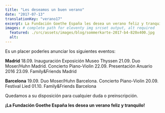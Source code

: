 ```yaml
---
title: "Les deseamos un buen verano"
date: "2017-07-13"
translationKey: "verano17"
excerpt: La Fundación Goethe España les desea un verano feliz y tranquilo. Es un placer poderles anunciar los siguientes eventos.
images: # complete path for eleventy img srcset output, alt required
  featured: ./src/assets/images/blog/sommerkarte-2017-b4-820x400.jpg
  alt:
---
```


Es un placer poderles anunciar los siguientes eventos:

**Madrid**
18.09. Inauguración Exposición Museo Thyssen
21.09. Duo Moser/Huhn Madrid. Concierto Piano-Violin
22.09. Presentación Anuario 2016
23.09. Family&Friends Madrid

**Barcelona**
19.09. Duo Moser/Huhn Barcelona. Concierto Piano-Violin
20.09. Festival Lied
01.10. Family&Friends Barcelona

Quedamos a su disposición para cualquier duda o preinscripción.

**¡La Fundación Goethe España les desea un verano feliz y tranquilo!**
